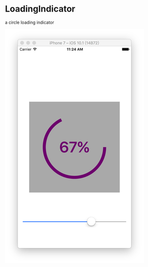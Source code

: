 # LoadingIndicator
a circle loading indicator


![screenshot](https://github.com/swordrain/LoadingIndicator/blob/master/Snip20161207_4.png)
